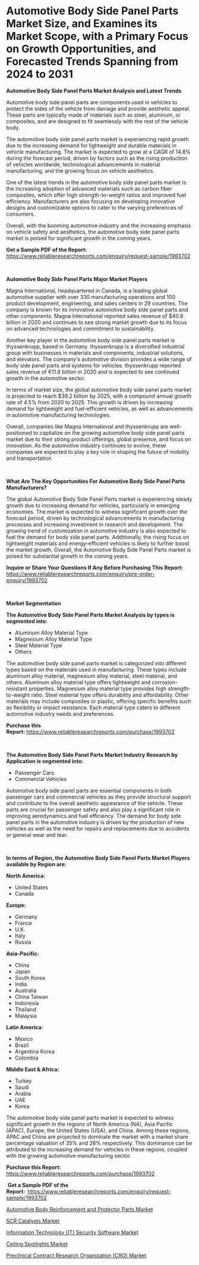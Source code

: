<p><h1>Automotive Body Side Panel Parts Market Size, and Examines its Market Scope, with a Primary Focus on Growth Opportunities, and Forecasted Trends Spanning from 2024 to 2031</h1></p><p><strong>Automotive Body Side Panel Parts Market Analysis and Latest Trends</strong></p>
<p><p>Automotive body side panel parts are components used in vehicles to protect the sides of the vehicle from damage and provide aesthetic appeal. These parts are typically made of materials such as steel, aluminum, or composites, and are designed to fit seamlessly with the rest of the vehicle body.</p><p>The automotive body side panel parts market is experiencing rapid growth due to the increasing demand for lightweight and durable materials in vehicle manufacturing. The market is expected to grow at a CAGR of 14.8% during the forecast period, driven by factors such as the rising production of vehicles worldwide, technological advancements in material manufacturing, and the growing focus on vehicle aesthetics.</p><p>One of the latest trends in the automotive body side panel parts market is the increasing adoption of advanced materials such as carbon fiber composites, which offer high strength-to-weight ratios and improved fuel efficiency. Manufacturers are also focusing on developing innovative designs and customizable options to cater to the varying preferences of consumers.</p><p>Overall, with the booming automotive industry and the increasing emphasis on vehicle safety and aesthetics, the automotive body side panel parts market is poised for significant growth in the coming years.</p></p>
<p><strong>Get a Sample PDF of the Report:&nbsp;</strong> <a href="https://www.reliableresearchreports.com/enquiry/request-sample/1993702">https://www.reliableresearchreports.com/enquiry/request-sample/1993702</a></p>
<p>&nbsp;</p>
<p><strong>Automotive Body Side Panel Parts Major Market Players</strong></p>
<p><p>Magna International, headquartered in Canada, is a leading global automotive supplier with over 330 manufacturing operations and 100 product development, engineering, and sales centers in 29 countries. The company is known for its innovative automotive body side panel parts and other components. Magna International reported sales revenue of $40.8 billion in 2020 and continues to see strong market growth due to its focus on advanced technologies and commitment to sustainability.</p><p>Another key player in the automotive body side panel parts market is thyssenkrupp, based in Germany. thyssenkrupp is a diversified industrial group with businesses in materials and components, industrial solutions, and elevators. The company's automotive division provides a wide range of body side panel parts and systems for vehicles. thyssenkrupp reported sales revenue of €11.8 billion in 2020 and is expected to see continued growth in the automotive sector.</p><p>In terms of market size, the global automotive body side panel parts market is projected to reach $39.2 billion by 2025, with a compound annual growth rate of 4.5% from 2020 to 2025. This growth is driven by increasing demand for lightweight and fuel-efficient vehicles, as well as advancements in automotive manufacturing technologies.</p><p>Overall, companies like Magna International and thyssenkrupp are well-positioned to capitalize on the growing automotive body side panel parts market due to their strong product offerings, global presence, and focus on innovation. As the automotive industry continues to evolve, these companies are expected to play a key role in shaping the future of mobility and transportation.</p></p>
<p>&nbsp;</p>
<p><strong>What Are The Key Opportunities For Automotive Body Side Panel Parts Manufacturers?</strong></p>
<p><p>The global Automotive Body Side Panel Parts market is experiencing steady growth due to increasing demand for vehicles, particularly in emerging economies. The market is expected to witness significant growth over the forecast period, driven by technological advancements in manufacturing processes and increasing investment in research and development. The growing trend of customization in automotive industry is also expected to fuel the demand for body side panel parts. Additionally, the rising focus on lightweight materials and energy-efficient vehicles is likely to further boost the market growth. Overall, the Automotive Body Side Panel Parts market is poised for substantial growth in the coming years.</p></p>
<p><strong>Inquire or Share Your Questions If Any Before Purchasing This Report:</strong> <a href="https://www.reliableresearchreports.com/enquiry/pre-order-enquiry/1993702">https://www.reliableresearchreports.com/enquiry/pre-order-enquiry/1993702</a></p>
<p>&nbsp;</p>
<p><strong>Market Segmentation</strong></p>
<p><strong>The Automotive Body Side Panel Parts Market Analysis by types is segmented into:</strong></p>
<p><ul><li>Aluminum Alloy Material Type</li><li>Magnesium Alloy Material Type</li><li>Steel Material Type</li><li>Others</li></ul></p>
<p><p>The automotive body side panel parts market is categorized into different types based on the materials used in manufacturing. These types include aluminum alloy material, magnesium alloy material, steel material, and others. Aluminum alloy material type offers lightweight and corrosion-resistant properties. Magnesium alloy material type provides high strength-to-weight ratio. Steel material type offers durability and affordability. Other materials may include composites or plastic, offering specific benefits such as flexibility or impact resistance. Each material type caters to different automotive industry needs and preferences.</p></p>
<p><strong>Purchase this Report:&nbsp;</strong><a href="https://www.reliableresearchreports.com/purchase/1993702">https://www.reliableresearchreports.com/purchase/1993702</a></p>
<p>&nbsp;</p>
<p><strong>The Automotive Body Side Panel Parts Market Industry Research by Application is segmented into:</strong></p>
<p><ul><li>Passenger Cars</li><li>Commercial Vehicles</li></ul></p>
<p><p>Automotive body side panel parts are essential components in both passenger cars and commercial vehicles as they provide structural support and contribute to the overall aesthetic appearance of the vehicle. These parts are crucial for passenger safety and also play a significant role in improving aerodynamics and fuel efficiency. The demand for body side panel parts in the automotive industry is driven by the production of new vehicles as well as the need for repairs and replacements due to accidents or general wear and tear.</p></p>
<p>&nbsp;</p>
<p><strong>In terms of Region, the Automotive Body Side Panel Parts Market Players available by Region are:</strong></p>
<p>
    <p> <strong> North America: </strong>
        <ul>
            <li>United States</li>
            <li>Canada</li>
        </ul>
        </p> 
    <p> <strong> Europe: </strong>
        <ul>
            <li>Germany</li>
            <li>France</li>
            <li>U.K.</li>
            <li>Italy</li>
            <li>Russia</li>
        </ul>
        </p> 
    <p> <strong> Asia-Pacific: </strong>
        <ul>
            <li>China</li>
            <li>Japan</li>
            <li>South Korea</li>
            <li>India</li>
            <li>Australia</li>
            <li>China Taiwan</li>
            <li>Indonesia</li>
            <li>Thailand</li>
            <li>Malaysia</li>
        </ul>
        </p> 
    <p> <strong> Latin America: </strong>
        <ul>
            <li>Mexico</li>
            <li>Brazil</li>
            <li>Argentina Korea</li>
            <li>Colombia</li>
        </ul>
        </p> 
    <p> <strong> Middle East & Africa: </strong>
        <ul>
            <li>Turkey</li>
            <li>Saudi</li>
            <li>Arabia</li>
            <li>UAE</li>
            <li>Korea</li>
        </ul>
    </p>
    </p>
<p><p>The automotive body side panel parts market is expected to witness significant growth in the regions of North America (NA), Asia Pacific (APAC), Europe, the United States (USA), and China. Among these regions, APAC and China are projected to dominate the market with a market share percentage valuation of 35% and 28% respectively. This dominance can be attributed to the increasing demand for vehicles in these regions, coupled with the growing automotive manufacturing sector.</p></p>
<p><strong>Purchase this Report: </strong><a href="https://www.reliableresearchreports.com/purchase/1993702">https://www.reliableresearchreports.com/purchase/1993702</a></p>
<p>&nbsp;<strong>Get a Sample PDF of the Report:&nbsp;&nbsp;</strong><a href="https://www.reliableresearchreports.com/enquiry/request-sample/1993702">https://www.reliableresearchreports.com/enquiry/request-sample/1993702</a></p>
<p><strong></strong></p>
<p><p><a href="https://github.com/ruddyyedelwadw/Market-Research-Report-List-1/blob/main/automotive-body-reinforcement-and-protector-parts-market.md">Automotive Body Reinforcement and Protector Parts Market</a></p><p><a href="https://view.publitas.com/reportprime-1/scr-catalysts-market-furnish-information-about-market-size-market-share-market-dynamics-and-projections-spanning-from-2024-to-2031/">SCR Catalysts Market</a></p><p><a href="https://bubble-tree-ea4.notion.site/Information-Technology-IT-Security-Software-Market-A-Comprehensive-Report-of-its-Market-Share-G-681a85f2ad7b4bc192a606336c191e23">Information Technology (IT) Security Software Market</a></p><p><a href="https://view.publitas.com/reportprime-1/ceiling-spotlights-market-size-market-trends-and-growth-outlook-forecasted-for-period-from-2024-to-2031/">Ceiling Spotlights Market</a></p><p><a href="https://thundering-castanet-c65.notion.site/Preclinical-Contract-Research-Organization-CRO-Market-Analysis-and-Market-Size-Global-Industry-Ov-e91bf5d54602472cacab502f2971e1f7">Preclinical Contract Research Organization (CRO) Market</a></p></p>